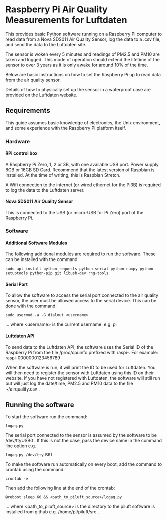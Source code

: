# Raspberry Pi Air Quality Measurements for Luftdaten

This provides basic Python software running on a Raspberry Pi computer to read data from a Nova SDS011 Air Quality Sensor, log the data to a .csv file, and send the data to the Luftdaten site.

The sensor is woken every 5 minutes and readings of PM2.5 and PM10 are taken and logged. This mode of operation should extend the lifetime of the sensor to over 3 years as it is only awake for around 10% of the time.

Below are basic instructions on how to set the Raspberry Pi up to read data from the air quality sensor.

Details of how to physically set up the sensor in a waterproof case are provided on the Luftdaten website.

## Requirements
This guide assumes basic knowledge of electronics, the Unix environment, and some experience with the Raspberry Pi platform itself.

### Hardware

#### RPi control box
A Raspberry Pi Zero, 1, 2 or 3B, with one available USB port. Power supply. 8GB or 16GB SD Card.
Recommend that the latest version of Raspbian is installed. At the time of writing, this is Raspbian Stretch.

A Wifi connection to the internet (or wired ethernet for the Pi3B) is required to log the data to the Luftdaten server.

#### Nova SDS011 Air Quality Sensor
This is connected to the USB (or micro-USB for Pi Zero) port of the Raspberry Pi.


### Software

#### Additional Software Modules
The following additional modules are required to run the software.
These can be installed with the command:
```
sudo apt install python-requests python-serial python-numpy python-setuptools python-pip git libusb-dev rng-tools
```

#### Serial Port
To allow the software to access the serial port connected to the air quality sensor, the user must be allowed access to the serial device.
This can be done with the command:
```
sudo usermod -a -G dialout <username>
```

... where \<username\> is the current username. e.g. pi


#### Luftdaten API
To send data to the Luftdaten API, the software uses the Serial ID of the Raspberry Pi from the file /proc/cpuinfo prefixed with raspi-. For example:
raspi-0000000123456789

When the software is run, it will print the ID to be used for Luftdaten. You will then need to register the sensor with Luftdaten using this ID on their website.
If you have not registered with Luftdaten, the software will still run but will just log the date/time, PM2.5 and PM10 data to the file ~/airquality.csv .

## Running the software

To start the software run the command:
```
logaq.py
```

The serial port connected to the sensor is assumed by the software to be /dev/ttyUSB0 . If this is not the case, pass the device name in the command line option e.g.
```
logaq.py /dev/ttyUSB1
```

To make the software run automatically on every boot, add the command to crontab using the command:
```
crontab -e
```

Then add the following line at the end of the crontab:
```
@reboot sleep 60 && <path_to_piluft_source>/logaq.py
```

... where \<path_to_piluft_source\> is the directory to the piluft software is installed from github e.g. /home/pi/piluft/src .


